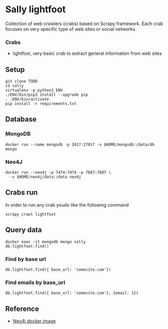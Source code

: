 # Sally lightfoot


Collection of web crawlers (crabs) based on Scrapy framework. Each crab
focuses on very specific type of web sites or social networks.

### Crabs

* lightfoot, very basic crab to extract general information from web
  sites


## Setup


    git clone TODO
    cd sally
    virtualenv -p python3 ENV
    ./ENV/bin/pip3 install --upgrade pip
    . .ENV/bin/activate
    pip install -r requirements.txt


## Database

### MongoDB


    docker run --name mongodb -p 2017:27017 -v $HOME/mongodb:/data/db mongo


### Neo4J


    docker run --neo4j -p 7474:7474 -p 7687:7687 \
      -v $HOME/neo4j/data:/data neo4j



## Crabs run

In order to run any crab youdo like the following command


    scrapy crawl lightfoot


## Query data


    docker exec -it mongodb mongo sally
    db.lightfoot.find()


### Find by base url


    db.lightfoot.find({ base_url: 'somesite.com'})


### Find emails by base_url


    db.lightfoot.find({ base_url: 'somesite.com'}, {email: 1})


## Reference

* [Neo4j docker image](https://hub.docker.com/_/neo4j/)
